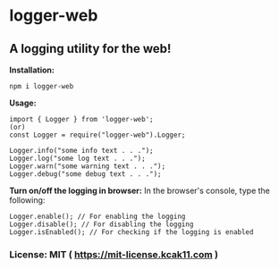 # logger-web
## A logging utility for the web!

**Installation:**

```
npm i logger-web
```

**Usage:**

```
import { Logger } from 'logger-web';
(or)
const Logger = require("logger-web").Logger;
```
```
Logger.info("some info text . . .");
Logger.log("some log text . . .");
Logger.warn("some warning text . . .");
Logger.debug("some debug text . . .");
```

**Turn on/off the logging in browser:**
In the browser's console, type the following:
```
Logger.enable(); // For enabling the logging
Logger.disable(); // For disabling the logging
Logger.isEnabled(); // For checking if the logging is enabled
```

### License: MIT ( https://mit-license.kcak11.com )
